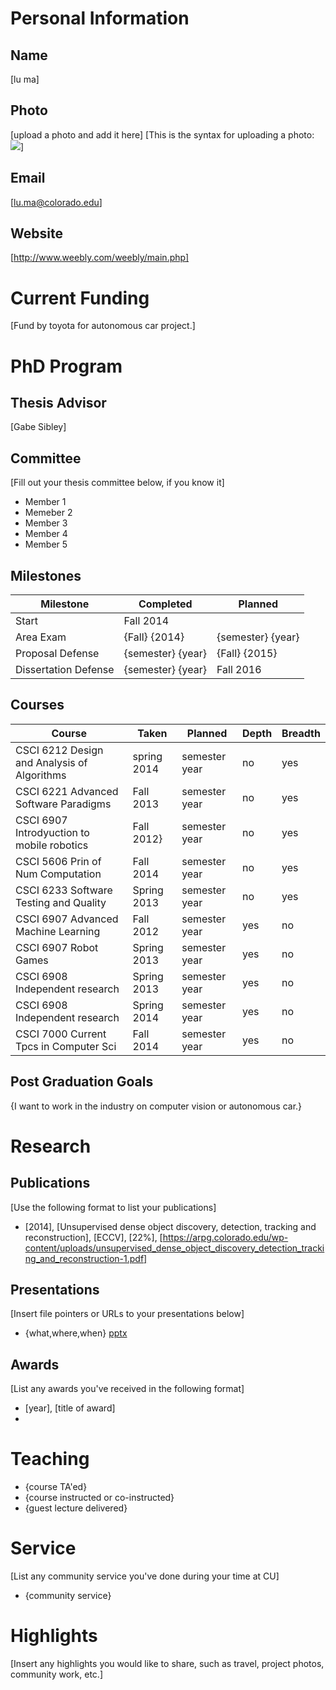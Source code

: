 # Personal Information

## Name
[lu ma]

## Photo
[upload a photo and add it here]
[This is the syntax for uploading a photo: ![](images/profile.png)]

## Email
[lu.ma@colorado.edu]

## Website
[http://www.weebly.com/weebly/main.php]

# Current Funding
[Fund by toyota for autonomous car project.]

# PhD Program

## Thesis Advisor
[Gabe Sibley]

## Committee 
[Fill out your thesis committee below, if you know it]

* Member 1 
* Memeber 2
* Member 3
* Member 4 
* Member 5

## Milestones

| Milestone            | Completed         | Planned           |         
| -------------------- | ----------------- | ----------------- |
| Start                | Fall 2014      |                   |
| Area Exam            | {Fall} {2014} | {semester} {year} |
| Proposal Defense     | {semester} {year} | {Fall} {2015} |
| Dissertation Defense | {semester} {year} | Fall 2016         |

## Courses

| Course           | Taken             | Planned            | Depth    | Breadth | 
| ---------------- | ----------------- | ------------------ | -------- | ------- |
| CSCI 6212 Design and Analysis of Algorithms | spring 2014 | semester year  | no | yes|
| CSCI 6221 Advanced Software Paradigms | Fall 2013 | semester year  | no | yes|
| CSCI 6907 Introdyuction to mobile robotics | Fall 2012} | semester year  | no | yes|
| CSCI 5606 Prin of Num Computation | Fall 2014 | semester year  | no | yes|
| CSCI 6233 Software Testing and Quality | Spring 2013 | semester year  | no | yes|
| CSCI 6907 Advanced Machine Learning | Fall 2012 | semester year  | yes | no|
| CSCI 6907 Robot Games | Spring 2013 | semester year  | yes | no|
| CSCI 6908 Independent research | Spring 2013 | semester year  | yes | no|
| CSCI 6908 Independent research | Spring 2014 | semester year  | yes | no|
| CSCI 7000 Current Tpcs in Computer Sci | Fall 2014 | semester year  | yes | no|

## Post Graduation Goals

{I want to work in the industry on computer vision or autonomous car.}

# Research

## Publications
[Use the following format to list your publications]

* [2014], [Unsupervised dense object discovery, detection, tracking and reconstruction], [ECCV], [22%], [https://arpg.colorado.edu/wp-content/uploads/unsupervised_dense_object_discovery_detection_tracking_and_reconstruction-1.pdf]

## Presentations
[Insert file pointers or URLs to your presentations below]
* {what,where,when} [pptx](files/presentation-file.pptx)
      
## Awards
[List any awards you've received in the following format]

* [year], [title of award]
* 

# Teaching

* {course TA'ed}
* {course instructed or co-instructed}
* {guest lecture delivered}

# Service
[List any community service you've done during your time at CU]

* {community service}

# Highlights
[Insert any highlights you would like to share, such as travel, project photos, community work, etc.]

